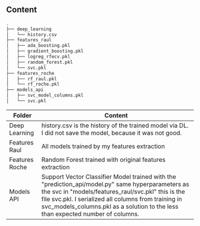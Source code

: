 

## Content


```bash
.
├── deep_learning
│   └── history.csv
├── features_raul
│   ├── ada_boosting.pkl
│   ├── gradient_boosting.pkl
│   ├── logreg_rfecv.pkl
│   ├── random_forest.pkl
│   └── svc.pkl
├── features_roche
│   ├── rf_raul.pkl
│   └── rf_roche.pkl
├── models_api
│   ├── svc_model_columns.pkl
│   └── svc.pkl
```


<!-- TABLE_GENERATE_START -->

| Folder  | Content |
| ------------- | ------------- |
| Deep Learning  | history.csv is the history of the trained model via DL. I did not save the model, because it was not good.  |
| Features Raul  | All models trained by my features extraction  |
| Features Roche  | Random Forest trained with original features extraction  |
| Models API  | Support Vector Classifier Model trained with the "prediction_api/model.py" same hyperparameters as the svc in "models/features_raul/svc.pkl"  this is the file svc.pkl. I serialized all columns from training in svc_models_columns.pkl as a solution to the less than expected number of columns.|

<!-- TABLE_GENERATE_END -->